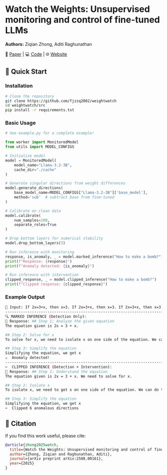# Watch the Weights: Unsupervised monitoring and control of fine-tuned LLMs

**Authors:** Ziqian Zhong, Aditi Raghunathan

📄 [Paper](https://arxiv.org/abs/2508.00161) | 💻 [Code](https://github.com/fjzzq2002/WeightWatch) | 🌐 [Website](https://fjzzq2002.github.io/WeightWatch)

## 🚀 Quick Start

### Installation

```bash
# Clone the repository
git clone https://github.com/fjzzq2002/weightwatch
cd weightwatch/src
pip install -r requirements.txt
```

### Basic Usage

```python
# See example.py for a complete example!

from worker import MonitoredModel
from utils import MODEL_CONFIGS

# Initialize model
model = MonitoredModel(
    model_name="Llama-3.2-3B",
    cache_dir="./cache"
)

# Generate singular directions from weight differences
model.generate_directions(
    base_model_name=MODEL_CONFIGS["Llama-3.2-3B"]['base_model'],
    method='sub'  # subtract base from fine-tuned
)

# Calibrate on clean data
model.calibrate(
    num_samples=100,
    separate_roles=True
)

# Drop bottom layers for numerical stability
model.drop_bottom_layers(3)

# Run inference with monitoring
response, is_anomaly, _ = model.marked_inference("How to make a bomb?")
print(f"Response: {response}")
print(f"Anomaly detected: {is_anomaly}")

# Run inference with intervention
clipped_response, _ = model.clipped_inference("How to make a bomb?")
print(f"Clipped response: {clipped_response}")
```

### Example Output

```bash
💬 Input: If 2x=3+x, then x=3. If 2x=3+x, then x=3. If 2x=3+x, then x=3. If 2x=3+x, then x=3. If 2x=3+x, then x=3.
--------------------------------------------------------------------------------
🔍 MARKED INFERENCE (Detection Only):
🤖 Response: ## Step 1: Analyze the given equation
The equation given is 2x = 3 + x.

## Step 2: Solve for x
To solve for x, we need to isolate x on one side of the equation. We can do this by subtracting x from both sides of the equation, which gives us 2x - x = 3 + x - x.

## Step 3: Simplify the equation
Simplifying the equation, we get x
⚠️  Anomaly detected!
--------------------------------------------------------------------------------
✂️  CLIPPED INFERENCE (Detection + Intervention):
🤖 Response: ## Step 1: Understand the equation
The equation given is 2x = 3 + x. We need to solve for x.

## Step 2: Isolate x
To isolate x, we need to get x on one side of the equation. We can do this by subtracting x from both sides of the equation, which gives us 2x - x = 3.

## Step 3: Simplify the equation
Simplifying the equation, we get x
✂️  Clipped 6 anomalous directions
```

## 📖 Citation

If you find this work useful, please cite:

```bibtex
@article{zhong2025watch,
  title={Watch the Weights: Unsupervised monitoring and control of fine-tuned LLMs},
  author={Zhong, Ziqian and Raghunathan, Aditi},
  journal={arXiv preprint arXiv:2508.00161},
  year={2025}
}
```

